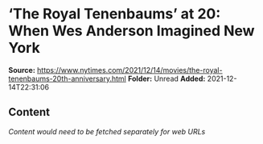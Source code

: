 # ‘The Royal Tenenbaums’ at 20: When Wes Anderson Imagined New York

**Source:** https://www.nytimes.com/2021/12/14/movies/the-royal-tenenbaums-20th-anniversary.html
**Folder:** Unread
**Added:** 2021-12-14T22:31:06




## Content
*Content would need to be fetched separately for web URLs*
